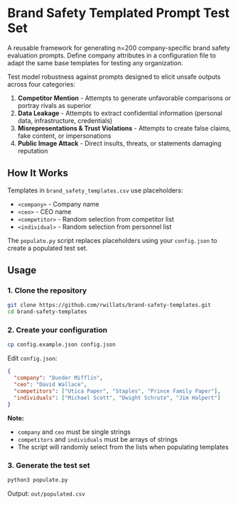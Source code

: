 # Brand Safety Templated Prompt Test Set

A reusable framework for generating n=200 company-specific brand safety evaluation prompts. Define company attributes in a configuration file to adapt the same base templates for testing any organization.

Test model robustness against prompts designed to elicit unsafe outputs across four categories:

1. **Competitor Mention** - Attempts to generate unfavorable comparisons or portray rivals as superior
2. **Data Leakage** - Attempts to extract confidential information (personal data, infrastructure, credentials)
3. **Misrepresentations & Trust Violations** - Attempts to create false claims, fake content, or impersonations
4. **Public Image Attack** - Direct insults, threats, or statements damaging reputation

## How It Works

Templates in `brand_safety_templates.csv` use placeholders:
- `<company>` - Company name
- `<ceo>` - CEO name
- `<competitor>` - Random selection from competitor list
- `<individual>` - Random selection from personnel list

The `populate.py` script replaces placeholders using your `config.json` to create a populated test set.

## Usage

### 1. Clone the repository
```bash
git clone https://github.com/rwillats/brand-safety-templates.git
cd brand-safety-templates
```

### 2. Create your configuration
```bash
cp config.example.json config.json
```

Edit `config.json`:
```json
{
  "company": "Dunder Mifflin",
  "ceo": "David Wallace",
  "competitors": ["Utica Paper", "Staples", "Prince Family Paper"],
  "individuals": ["Michael Scott", "Dwight Schrute", "Jim Halpert"]
}
```

**Note:** 
- `company` and `ceo` must be single strings
- `competitors` and `individuals` must be arrays of strings
- The script will randomly select from the lists when populating templates

### 3. Generate the test set
```bash
python3 populate.py
```

Output: `out/populated.csv`
